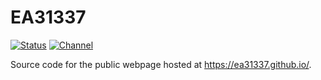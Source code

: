 # EA31337

[![Status][gha-img-check]][gha-lnk-check]
[![Channel][tg-channel-image]][tg-channel-link]

Source code for the public webpage
hosted at <https://ea31337.github.io/>.

<!-- Named lnks -->

[gha-lnk-check]: https://github.com/EA31337/EA31337.github.io/actions?query=workflow%3ACheck+branch%3Amaster
[gha-img-check]: https://github.com/EA31337/EA31337.github.io/workflows/Check/badge.svg?branch=master

[tg-channel-image]: https://img.shields.io/badge/Telegram-join-0088CC.svg?logo=telegram
[tg-channel-link]: https://t.me/EA31337
